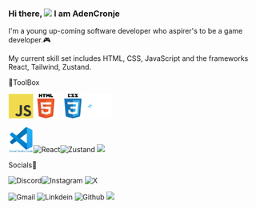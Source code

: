 ### Hi there, <img src="https://raw.githubusercontent.com/nixin72/nixin72/master/wave.gif" width="30px"> I am AdenCronje

I'm a young up-coming software developer who aspirer's to be a game developer.🎮 

My current skill set includes HTML, CSS, JavaScript and the frameworks React, Tailwind, Zustand.

🧰ToolBox
<!--Icons-->
<img src="https://github.com/devicons/devicon/blob/master/icons/javascript/javascript-original.svg" alt="JavaScript icon" width="50" height='50'><img src="https://github.com/devicons/devicon/blob/master/icons/html5/html5-original-wordmark.svg" alt="HTML5" width="50" height='50'>
<img src="https://github.com/devicons/devicon/blob/master/icons/css3/css3-original-wordmark.svg" alt="CSS" width="50" height='50'>
<img src="https://github.com/devicons/devicon/blob/master/icons/tailwindcss/tailwindcss-original-wordmark.svg" alt="Tailwind" width="50" height='50'>

<img src="https://github.com/devicons/devicon/blob/master/icons/vscode/vscode-original-wordmark.svg" alt="VSC" width="50" height='50'><img src="https://github.com/user-attachments/assets/566af131-5da2-4550-94e8-030ce69e699c" alt="React" width="50" height='50'><img src="https://github.com/user-attachments/assets/80370b59-f9c6-4dea-8458-c402e16a3152" alt="Zustand" width="50" height='50'>
<img src="https://user-images.githubusercontent.com/74038190/225813708-98b745f2-7d22-48cf-9150-083f1b00d6c9.gif">




Socials📲

<img src="https://user-images.githubusercontent.com/74038190/221352968-ac6f7b24-ed9a-4d00-a045-710caa6fc834.gif" alt="Discord" width="50" height='50'><img src="https://github.com/user-attachments/assets/976ae202-a26b-4d81-8989-9d6eaad4a4ae" alt="Instagram" width="50" height='50'>
<img src="https://github.com/user-attachments/assets/95ae1f1a-5156-4e79-8922-5c3e01d0c10d" alt="X" width="50" height='50'>

<img src="https://github.com/user-attachments/assets/1fe690d5-8473-498a-8d4b-1f0b3e782fa3" alt="Gmail" width="50" height='50'>

<img src="https://github.com/user-attachments/assets/4777461e-e902-4f37-85fc-7a60d78b96a4" alt="Linkdein" width="50" height='50'>

<img src="https://github.com/user-attachments/assets/de34d7cf-52e9-4596-ae2b-7686b89bbd7d" alt="Github" width="50" height='50'>

<!--<img src="" alt="" width="50" height='50'>-->


<img src="https://user-images.githubusercontent.com/74038190/212284158-e840e285-664b-44d7-b79b-e264b5e54825.gif">

<!--
**AdenCronje/AdenCronje** is a ✨ _special_ ✨ repository because its `README.md` (this file) appears on your GitHub profile.

Here are some ideas to get you started:

- 🔭 I’m currently working on ...
- 🌱 I’m currently learning ...
- 👯 I’m looking to collaborate on ...
- 🤔 I’m looking for help with ...
- 💬 Ask me about ...
- 📫 How to reach me: ...
- 😄 Pronouns: ...
- ⚡ Fun fact: ...
-->
